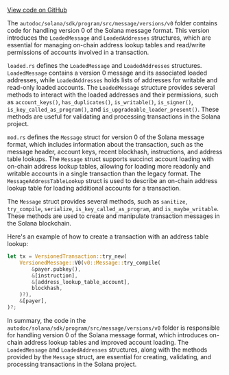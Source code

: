 
[View code on GitHub](https://github.com/solana-labs/solana/tree/master/na/sdk/program/src/message/versions/v0)

The `autodoc/solana/sdk/program/src/message/versions/v0` folder contains code for handling version 0 of the Solana message format. This version introduces the `LoadedMessage` and `LoadedAddresses` structures, which are essential for managing on-chain address lookup tables and read/write permissions of accounts involved in a transaction.

`loaded.rs` defines the `LoadedMessage` and `LoadedAddresses` structures. `LoadedMessage` contains a version 0 message and its associated loaded addresses, while `LoadedAddresses` holds lists of addresses for writable and read-only loaded accounts. The `LoadedMessage` structure provides several methods to interact with the loaded addresses and their permissions, such as `account_keys()`, `has_duplicates()`, `is_writable()`, `is_signer()`, `is_key_called_as_program()`, and `is_upgradeable_loader_present()`. These methods are useful for validating and processing transactions in the Solana project.

`mod.rs` defines the `Message` struct for version 0 of the Solana message format, which includes information about the transaction, such as the message header, account keys, recent blockhash, instructions, and address table lookups. The `Message` struct supports succinct account loading with on-chain address lookup tables, allowing for loading more readonly and writable accounts in a single transaction than the legacy format. The `MessageAddressTableLookup` struct is used to describe an on-chain address lookup table for loading additional accounts for a transaction.

The `Message` struct provides several methods, such as `sanitize`, `try_compile`, `serialize`, `is_key_called_as_program`, and `is_maybe_writable`. These methods are used to create and manipulate transaction messages in the Solana blockchain.

Here's an example of how to create a transaction with an address table lookup:

```rust
let tx = VersionedTransaction::try_new(
    VersionedMessage::V0(v0::Message::try_compile(
        &payer.pubkey(),
        &[instruction],
        &[address_lookup_table_account],
        blockhash,
    )?),
    &[payer],
)?;
```

In summary, the code in the `autodoc/solana/sdk/program/src/message/versions/v0` folder is responsible for handling version 0 of the Solana message format, which introduces on-chain address lookup tables and improved account loading. The `LoadedMessage` and `LoadedAddresses` structures, along with the methods provided by the `Message` struct, are essential for creating, validating, and processing transactions in the Solana project.